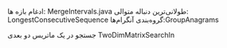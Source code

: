 ادغام بازه ها:
 MergeIntervals.java
طولانی‌ترین دنباله متوالی:
LongestConsecutiveSequence
گروه‌بندی آنگرام‌ها:GroupAnagrams

جستجو در یک ماتریس دو بعدی TwoDimMatrixSearchIn
